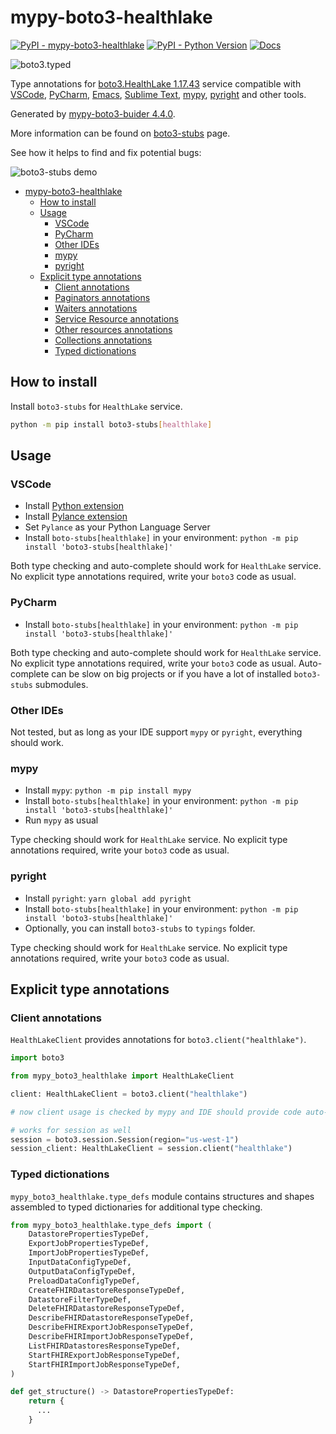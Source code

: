 # mypy-boto3-healthlake

[![PyPI - mypy-boto3-healthlake](https://img.shields.io/pypi/v/mypy-boto3-healthlake.svg?color=blue)](https://pypi.org/project/mypy-boto3-healthlake)
[![PyPI - Python Version](https://img.shields.io/pypi/pyversions/mypy-boto3-healthlake.svg?color=blue)](https://pypi.org/project/mypy-boto3-healthlake)
[![Docs](https://img.shields.io/readthedocs/mypy-boto3-builder.svg?color=blue)](https://mypy-boto3-builder.readthedocs.io/)

![boto3.typed](https://github.com/vemel/mypy_boto3_builder/raw/master/logo.png)

Type annotations for
[boto3.HealthLake 1.17.43](https://boto3.amazonaws.com/v1/documentation/api/1.17.43/reference/services/healthlake.html#HealthLake) service
compatible with
[VSCode](https://code.visualstudio.com/),
[PyCharm](https://www.jetbrains.com/pycharm/),
[Emacs](https://www.gnu.org/software/emacs/),
[Sublime Text](https://www.sublimetext.com/),
[mypy](https://github.com/python/mypy),
[pyright](https://github.com/microsoft/pyright)
and other tools.

Generated by [mypy-boto3-buider 4.4.0](https://github.com/vemel/mypy_boto3_builder).

More information can be found on [boto3-stubs](https://pypi.org/project/boto3-stubs/) page.

See how it helps to find and fix potential bugs:

![boto3-stubs demo](https://github.com/vemel/mypy_boto3_builder/raw/master/demo.gif)

- [mypy-boto3-healthlake](#mypy-boto3-healthlake)
  - [How to install](#how-to-install)
  - [Usage](#usage)
    - [VSCode](#vscode)
    - [PyCharm](#pycharm)
    - [Other IDEs](#other-ides)
    - [mypy](#mypy)
    - [pyright](#pyright)
  - [Explicit type annotations](#explicit-type-annotations)
    - [Client annotations](#client-annotations)
    - [Paginators annotations](#paginators-annotations)
    - [Waiters annotations](#waiters-annotations)
    - [Service Resource annotations](#service-resource-annotations)
    - [Other resources annotations](#other-resources-annotations)
    - [Collections annotations](#collections-annotations)
    - [Typed dictionations](#typed-dictionations)

## How to install

Install `boto3-stubs` for `HealthLake` service.

```bash
python -m pip install boto3-stubs[healthlake]
```

## Usage

### VSCode

- Install [Python extension](https://marketplace.visualstudio.com/items?itemName=ms-python.python)
- Install [Pylance extension](https://marketplace.visualstudio.com/items?itemName=ms-python.vscode-pylance)
- Set `Pylance` as your Python Language Server
- Install `boto-stubs[healthlake]` in your environment: `python -m pip install 'boto3-stubs[healthlake]'`

Both type checking and auto-complete should work for `HealthLake` service.
No explicit type annotations required, write your `boto3` code as usual.

### PyCharm

- Install `boto-stubs[healthlake]` in your environment: `python -m pip install 'boto3-stubs[healthlake]'`

Both type checking and auto-complete should work for `HealthLake` service.
No explicit type annotations required, write your `boto3` code as usual.
Auto-complete can be slow on big projects or if you have a lot of installed `boto3-stubs` submodules.

### Other IDEs

Not tested, but as long as your IDE support `mypy` or `pyright`, everything should work.

### mypy

- Install `mypy`: `python -m pip install mypy`
- Install `boto-stubs[healthlake]` in your environment: `python -m pip install 'boto3-stubs[healthlake]'`
- Run `mypy` as usual

Type checking should work for `HealthLake` service.
No explicit type annotations required, write your `boto3` code as usual.

### pyright

- Install `pyright`: `yarn global add pyright`
- Install `boto-stubs[healthlake]` in your environment: `python -m pip install 'boto3-stubs[healthlake]'`
- Optionally, you can install `boto3-stubs` to `typings` folder.

Type checking should work for `HealthLake` service.
No explicit type annotations required, write your `boto3` code as usual.

## Explicit type annotations

### Client annotations

`HealthLakeClient` provides annotations for `boto3.client("healthlake")`.

```python
import boto3

from mypy_boto3_healthlake import HealthLakeClient

client: HealthLakeClient = boto3.client("healthlake")

# now client usage is checked by mypy and IDE should provide code auto-complete

# works for session as well
session = boto3.session.Session(region="us-west-1")
session_client: HealthLakeClient = session.client("healthlake")
```








### Typed dictionations

`mypy_boto3_healthlake.type_defs` module contains structures and shapes assembled
to typed dictionaries for additional type checking.

```python
from mypy_boto3_healthlake.type_defs import (
    DatastorePropertiesTypeDef,
    ExportJobPropertiesTypeDef,
    ImportJobPropertiesTypeDef,
    InputDataConfigTypeDef,
    OutputDataConfigTypeDef,
    PreloadDataConfigTypeDef,
    CreateFHIRDatastoreResponseTypeDef,
    DatastoreFilterTypeDef,
    DeleteFHIRDatastoreResponseTypeDef,
    DescribeFHIRDatastoreResponseTypeDef,
    DescribeFHIRExportJobResponseTypeDef,
    DescribeFHIRImportJobResponseTypeDef,
    ListFHIRDatastoresResponseTypeDef,
    StartFHIRExportJobResponseTypeDef,
    StartFHIRImportJobResponseTypeDef,
)

def get_structure() -> DatastorePropertiesTypeDef:
    return {
      ...
    }
```
